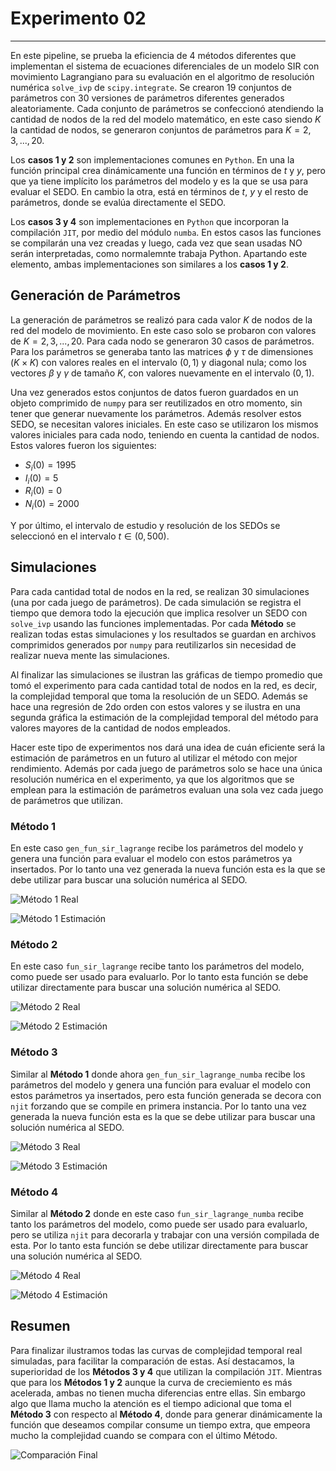 # Experimento 02

---
En este pipeline, se prueba la eficiencia de 4 métodos diferentes que implementan el sistema de ecuaciones diferenciales de un modelo SIR con movimiento Lagrangiano para su evaluación en el algoritmo de resolución numérica `solve_ivp` de `scipy.integrate`. Se crearon $19$ conjuntos de parámetros con $30$ versiones de parámetros diferentes generados aleatoriamente. Cada conjunto de parámetros se confeccionó atendiendo la cantidad de nodos de la red del modelo matemático, en este caso siendo $K$ la cantidad de nodos, se generaron conjuntos de parámetros para $K = 2,3,...,20$.

Los **casos 1 y 2** son implementaciones comunes en `Python`. En una la función principal crea dinámicamente una función en términos de $t$ y $y$, pero que ya tiene implícito los parámetros del modelo y es la que se usa para evaluar el SEDO. En cambio la otra, está en términos de $t$, $y$ y el resto de parámetros, donde se evalúa directamente el SEDO.

Los **casos 3 y 4** son implementaciones en `Python` que incorporan la compilación `JIT`, por medio del módulo `numba`. En estos casos las funciones se compilarán una vez creadas y luego, cada vez que sean usadas NO serán interpretadas, como normalemnte trabaja Python. Apartando este elemento, ambas implementaciones son similares a los **casos 1 y 2**.

## Generación de Parámetros

La generación de parámetros se realizó para cada valor $K$ de nodos de la red del modelo de movimiento. En este caso solo se probaron con valores de $K = 2,3,...,20$. Para cada nodo se generaron $30$ casos de parámetros. Para los parámetros se generaba tanto las matrices $\phi$ y $\tau$ de dimensiones $(K \times K)$ con valores reales en el intervalo $(0,1)$ y diagonal nula; como los vectores $\beta$ y $\gamma$ de tamaño $K$, con valores nuevamente en el intervalo $(0,1)$.

Una vez generados estos conjuntos de datos fueron guardados en un objeto comprimido de `numpy` para ser reutilizados en otro momento, sin tener que generar nuevamente los parámetros. Además resolver estos SEDO, se necesitan valores iniciales. En este caso se utilizaron los mismos valores iniciales para cada nodo, teniendo en cuenta la cantidad de nodos. Estos valores fueron los siguientes:

- $S_i(0) = 1995$
- $I_i(0) = 5$
- $R_i(0) = 0$
- $N_i(0) = 2000$

Y por último, el intervalo de estudio y resolución de los SEDOs se seleccionó en el intervalo $t \in (0,500)$.

## Simulaciones

Para cada cantidad total de nodos en la red, se realizan $30$ simulaciones (una por cada juego de parámetros). De cada simulación se registra el tiempo que demora todo la ejecución que implica resolver un SEDO con `solve_ivp` usando las funciones implementadas. Por cada **Método** se realizan todas estas simulaciones y los resultados se guardan en archivos comprimidos generados por `numpy` para reutilizarlos sin necesidad de realizar nueva mente las simulaciones.

Al finalizar las simulaciones se ilustran las gráficas de tiempo promedio que tomó el experimento para cada cantidad total de nodos en la red, es decir, la complejidad temporal que toma la resolución de un SEDO. Además se hace una regresión de 2do orden con estos valores y se ilustra en una segunda gráfica la estimación de la complejidad temporal del método para valores mayores de la cantidad de nodos empleados.

Hacer este tipo de experimentos nos dará una idea de cuán eficiente será la estimación de parámetros en un futuro al utilizar el método con mejor rendimiento. Además por cada juego de parámetros solo se hace una única resolución numérica en el experimento, ya que los algoritmos que se emplean para la estimación de parámetros evaluan una sola vez cada juego de parámetros que utilizan.

### Método 1

En este caso `gen_fun_sir_lagrange` recibe los parámetros del modelo y genera una función para evaluar el modelo con estos parámetros ya insertados. Por lo tanto una vez generada la nueva función esta es la que se debe utilizar para buscar una solución numérica al SEDO.

![Método 1 Real](/experiments/experiment_02/img/method_1_real.png)

![Método 1 Estimación](/experiments/experiment_02/img/method_1_estimation.png)

### Método 2

En este caso `fun_sir_lagrange` recibe tanto los parámetros del modelo, como puede ser usado para evaluarlo. Por lo tanto esta función se debe utilizar directamente para buscar una solución numérica al SEDO.

![Método 2 Real](/experiments/experiment_02/img/method_2_real.png)

![Método 2 Estimación](/experiments/experiment_02/img/method_2_estimation.png)

### Método 3

Similar al **Método 1** donde ahora `gen_fun_sir_lagrange_numba` recibe los parámetros del modelo y genera una función para evaluar el modelo con estos parámetros ya insertados, pero esta función generada se decora con `njit` forzando que se compile en primera instancia. Por lo tanto una vez generada la nueva función esta es la que se debe utilizar para buscar una solución numérica al SEDO.

![Método 3 Real](/experiments/experiment_02/img/method_3_real.png)

![Método 3 Estimación](/experiments/experiment_02/img/method_3_estimation.png)

### Método 4

Similar al **Método 2** donde en este caso `fun_sir_lagrange_numba` recibe tanto los parámetros del modelo, como puede ser usado para evaluarlo, pero se utiliza `njit` para decorarla y trabajar con una versión compilada de esta. Por lo tanto esta función se debe utilizar directamente para buscar una solución numérica al SEDO.

![Método 4 Real](/experiments/experiment_02/img/method_4_real.png)

![Método 4 Estimación](/experiments/experiment_02/img/method_4_estimation.png)

## Resumen

Para finalizar ilustramos todas las curvas de complejidad temporal real simuladas, para facilitar la comparación de estas. Así destacamos, la superioridad de los **Métodos 3 y 4** que utilizan la compilación `JIT`. Mientras que para los **Métodos 1 y 2** aunque la curva de creciemiento es más acelerada, ambas no tienen mucha diferencias entre ellas. Sin embargo algo que llama mucho la atención es el tiempo adicional que toma el **Método 3** con respecto al **Método 4**, donde para generar dinámicamente la función que deseamos compilar consume un tiempo extra, que empeora mucho la complejidad cuando se compara con el último Método.

![Comparación Final](/experiments/experiment_02/img/final_results.png)